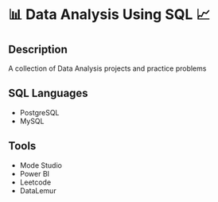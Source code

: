 # :bar_chart: Data Analysis Using SQL :chart_with_upwards_trend:

## Description
A collection of Data Analysis projects and practice problems

## SQL Languages
- PostgreSQL
- MySQL

## Tools
- Mode Studio
- Power BI
- Leetcode
- DataLemur
